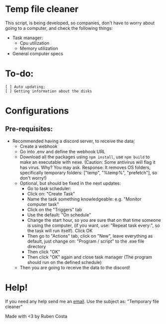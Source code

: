 # Temp file cleaner

This script, is being developed, so companies, don't have to worry about going to a computer, and check the following things:

- Task manager:
    - Cpu utilization
    - Memory utilization
- General computer specs

# To-do: 
    [ ] Auto updating;
    [ ] Getting information about the disks


# Configurations

## Pre-requisites:


- Recommended having a discord server, to receive the data;
    - Create a webhook
    - Go into .env and define the webhook URL
    - Download all the packages using ``npm install``, use ``npm build`` to make an executable with nexe. (Caution: Some antivirus will flag it has virus. Why? You may ask. Response: It removes OS folders, specifically temporary folders: ["temp", "%temp%", "prefetch"], so don't worry!)
    - Optional, but should be fixed in the next updates:
        - Go to task scheduler: 
        - Click on: "Create Task"
        - Name the task something knowledgeable: e.g. "Monitor computer task"
        - Click on the "Triggers" tab
        - Use the default: "On schedule"
        - Change the start hour, so you are sure that on that time someone is using the computer, (if you want, use: "Repeat task every:", so the task will run itself). Click OK
        - Then go to "Actions" tab, click on "New", leave everything as default, just change on: "Program / script" to the .exe file directory
        - Then click "OK"
        - Then click "OK" again and close task manager (The program should run on the defined schedule)
    - Then you are going to receive the data to the discord!


# Help!

If you need any help send me an [email](mailto:rubenlavoscosta@gmail.com). Use the subject as: "Temporary file cleaner"



Made with <3 by Ruben Costa
